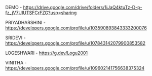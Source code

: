 DEMO - https://drive.google.com/drive/folders/1iJaQ4ktuTz-D-p-fz_jV7UIUTSFCrFZG?usp=sharing

PRIYADHARSHINI - https://developers.google.com/profile/u/103590893843333200076

SRIDEVI - https://developers.google.com/profile/u/107843142079900853582

LOGESHWARI - https://g.dev/Logu2001

VINITHA -https://developers.google.com/profile/u/109602141756638375324
